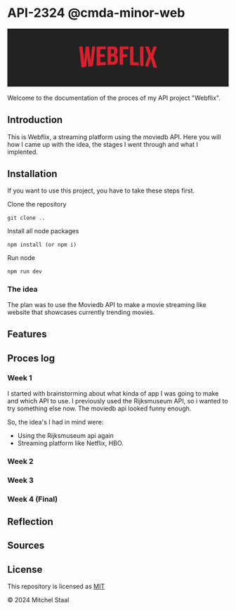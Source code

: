 # API-2324 @cmda-minor-web
![banner](/public/images/banner.png)

Welcome to the documentation of the proces of my API project "Webflix".

## Introduction 

This is Webflix, a streaming platform using the moviedb API. Here you will how I came up with the idea, the stages I went through and what I implented.

## Installation

If you want to use this project, you have to take these steps first.

Clone the repository

```
git clone ..
```

Install all node packages

```
npm install (or npm i)
```

Run node 

```
npm run dev
```

### The idea

The plan was to use the Moviedb API to make a movie streaming like website that showcases currently trending movies.

## Features

## Proces log
### Week 1

I started with brainstorming about what kinda of app I was going to make and which API to use. I previously used the Rijksmuseum API, so i wanted to try something else now. The moviedb api looked funny enough. 

So, the idea's I had in mind were:
- Using the Rijksmuseum api again
- Streaming platform like Netflix, HBO.

### Week 2 



### Week 3 

### Week 4 (Final)

## Reflection

## Sources

## License

This repository is licensed as [MIT](LICENSE)

© 2024 Mitchel Staal
